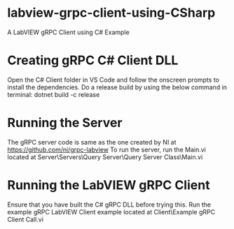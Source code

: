 # labview-grpc-client-using-CSharp
A LabVIEW gRPC Client using C# Example

# Creating gRPC C# Client DLL
Open the C# Client folder in VS Code and follow the onscreen prompts to install the dependencies. 
Do a release build by using the below command in terminal:
dotnet build -c release

# Running the Server
The gRPC server code is same as the one created by NI at https://github.com/ni/grpc-labview
To run the server, run the Main.vi located at 
Server\Servers\Query Server\Query Server Class\Main.vi

# Running the LabVIEW gRPC Client
Ensure that you have built the C# gRPC DLL before trying this.
Run the example gRPC LabVIEW Client example located at
Client\Example gRPC Client Call.vi
